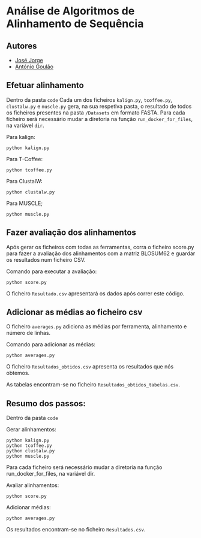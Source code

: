 # Análise de Algoritmos de Alinhamento de Sequência

## Autores

- [José Jorge](https://github.com/JoseJorge2000)
- [António Goulão](https://github.com/Agoulao)

## Efetuar alinhamento
Dentro da pasta `code`
Cada um dos ficheiros `kalign.py`, `tcoffee.py`, `clustalw.py` e `muscle.py` gera, na sua respetiva pasta, o resultado de todos os ficheiros presentes na pasta `/Datasets` em formato FASTA.
Para cada ficheiro será necessário mudar a diretoria na função `run_docker_for_files`, na variável `dir`.

Para kalign:
```
python kalign.py
```
Para T-Coffee:
```
python tcoffee.py
```
Para ClustalW:
```
python clustalw.py
```
Para MUSCLE;
```
python muscle.py
```
## Fazer avaliação dos alinhamentos
Após gerar os ficheiros com todas as ferramentas, corra o ficheiro score.py para fazer a avaliação dos alinhamentos com a matriz BLOSUM62 e guardar os resultados num ficheiro CSV.

Comando para executar a avaliação:
```
python score.py
```
O ficheiro `Resultado.csv` apresentará os dados após correr este código.

## Adicionar as médias ao ficheiro csv
O ficheiro `averages.py` adiciona as médias por ferramenta, alinhamento e número de linhas.

Comando para adicionar as médias:
```
python averages.py
```
O ficheiro `Resultados_obtidos.csv` apresenta os resultados que nós obtemos.

As tabelas encontram-se no ficheiro `Resultados_obtidos_tabelas.csv`.
## Resumo dos passos:
Dentro da pasta `code`

Gerar alinhamentos:
```
python kalign.py
python tcoffee.py
python clustalw.py
python muscle.py
```
Para cada ficheiro será necessário mudar a diretoria na função run_docker_for_files, na variável dir.


Avaliar alinhamentos:
```
python score.py
```

Adicionar médias:
```
python averages.py
```

Os resultados encontram-se no ficheiro `Resultados.csv`.
